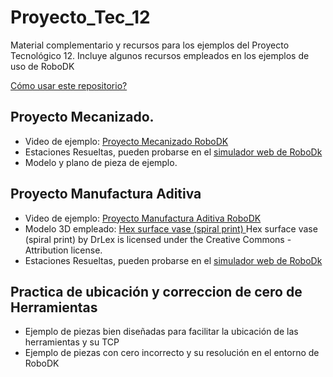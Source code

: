 # Proyecto_Tec_12

Material complementario y recursos para los ejemplos del Proyecto Tecnológico 12. Incluye algunos recursos empleados en los ejemplos de uso de RoboDK

[Cómo usar este repositorio?](https://youtu.be/b_RhPhL7vhw)


## Proyecto Mecanizado.
* Video de ejemplo: [Proyecto Mecanizado RoboDK](https://youtu.be/39pAHMdo0q4)
* Estaciones Resueltas, pueden probarse en el [simulador web de RoboDk](https://web.robodk.com/es/web)
* Modelo y plano de pieza de ejemplo.

## Proyecto Manufactura Aditiva
* Video de ejemplo: [Proyecto Manufactura Aditiva RoboDK](https://youtu.be/Ct7R9c86iUQ)
* Modelo 3D empleado: [Hex surface vase (spiral print) ](https://www.thingiverse.com/thing:2906756)
Hex surface vase (spiral print)
by DrLex is licensed under the Creative Commons - Attribution license.
* Estaciones Resueltas, pueden probarse en el [simulador web de RoboDk](https://web.robodk.com/es/web)

## Practica de ubicación y correccion de cero de Herramientas
* Ejemplo de piezas bien diseñadas para facilitar la ubicación de las herramientas y su TCP
* Ejemplo de piezas con cero incorrecto y su resolución en el entorno de RoboDK